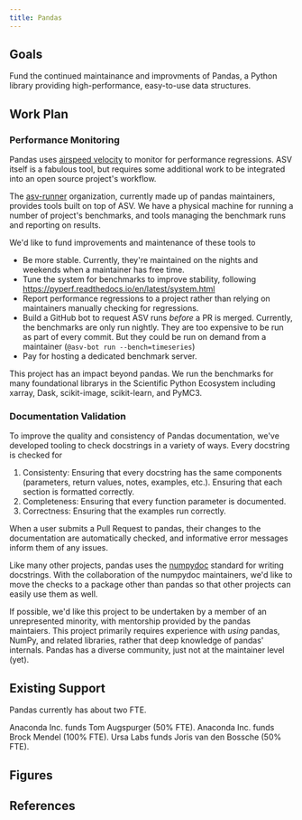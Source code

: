 ```yaml
---
title: Pandas
---
```


## Goals

Fund the continued maintainance and improvments of Pandas, a Python library
providing high-performance, easy-to-use data structures.

## Work Plan

### Performance Monitoring

Pandas uses [airspeed velocity](https://asv.readthedocs.io/en/stable/) to
monitor for performance regressions. ASV itself is a fabulous tool, but requires
some additional work to be integrated into an open source project's workflow.

The [asv-runner](https://github.com/asv-runner) organization, currently made up
of pandas maintainers, provides tools built on top of ASV. We have a physical
machine for running a number of project's benchmarks, and tools managing the
benchmark runs and reporting on results.

We'd like to fund improvements and maintenance of these tools to

* Be more stable. Currently, they're maintained on the nights and weekends when
  a maintainer has free time.
* Tune the system for benchmarks to improve stability, following
  https://pyperf.readthedocs.io/en/latest/system.html
* Report performance regressions to a project rather than relying on maintainers manually checking for regressions.
* Build a GitHub bot to request ASV runs *before* a PR is merged. Currently, the
  benchmarks are only run nightly. They are too expensive to be run as part of
  every commit. But they could be run on demand from a maintainer (`@asv-bot run --bench=timeseries`)
* Pay for hosting a dedicated benchmark server.

This project has an impact beyond pandas. We run the benchmarks for many foundational librarys in the Scientific Python Ecosystem including xarray, Dask, scikit-image, scikit-learn, and PyMC3.

### Documentation Validation

To improve the quality and consistency of Pandas documentation, we've developed tooling to check docstrings in a variety of ways. Every docstring is checked for

1. Consistenty: Ensuring that every docstring has the same components (parameters, return values, notes, examples, etc.). Ensuring that each section is formatted correctly.
2. Completeness: Ensuring that every function parameter is documented.
3. Correctness: Ensuring that the examples run correctly.

When a user submits a Pull Request to pandas, their changes to the documentation are automatically checked, and informative error messages inform them of any issues.

Like many other projects, pandas uses the
[numpydoc](https://numpydoc.readthedocs.io/en/latest/) standard for writing
docstrings. With the collaboration of the numpydoc maintainers, we'd like to
move the checks to a package other than pandas so that other projects can easily
use them as well.

If possible, we'd like this project to be undertaken by a member of an unrepresented minority, with mentorship provided by the pandas maintaiers.
This project primarily requires experience with *using* pandas, NumPy, and related libraries, rather that deep knowledge of pandas' internals.
Pandas has a diverse community, just not at the maintainer level (yet).

## Existing Support

Pandas currently has about two FTE.

Anaconda Inc. funds Tom Augspurger (50% FTE).
Anaconda Inc. funds Brock Mendel (100% FTE).
Ursa Labs funds Joris van den Bossche (50% FTE).

## Figures

## References
